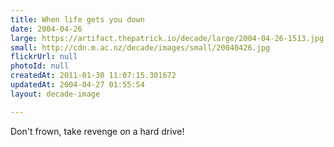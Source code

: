 ```yaml
---
title: When life gets you down
date: 2004-04-26
large: https://artifact.thepatrick.io/decade/large/2004-04-26-1513.jpg
small: http://cdn.m.ac.nz/decade/images/small/20040426.jpg
flickrUrl: null
photoId: null
createdAt: 2011-01-30 11:07:15.301672
updatedAt: 2004-04-27 01:55:54
layout: decade-image

---
```

Don't frown, take revenge on a hard drive!
